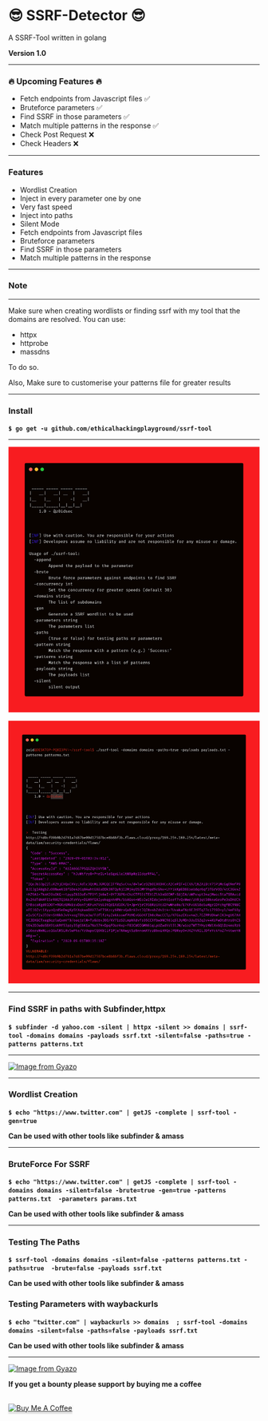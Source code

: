 
# 😎 SSRF-Detector 😎

A SSRF-Tool written in golang

**Version 1.0**

***
### 🔥 Upcoming Features 🔥
- Fetch endpoints from Javascript files ✅ 
- Bruteforce parameters ✅ 
- Find SSRF in those parameters ✅ 
- Match multiple patterns in the response ✅ 
- Check Post Request ❌
- Check Headers ❌

***
### Features
- Wordlist Creation
- Inject in every parameter one by one
- Very fast speed
- Inject into paths
- Silent Mode
- Fetch endpoints from Javascript files 
- Bruteforce parameters  
- Find SSRF in those parameters 
- Match multiple patterns in the response
***

### Note

***
Make sure when creating wordlists or finding ssrf with my tool that the domains are resolved.
You can use:
- httpx
- httprobe
- massdns

To do so. 

Also, Make sure to customerise your patterns file for greater results
***

### Install

**`$ go get -u github.com/ethicalhackingplayground/ssrf-tool`**

***

![GitHub Logo](carbon5.png)
  
![GitHub Logo](carbon6.png)

***

### Find SSRF in paths with Subfinder,httpx
**`$ subfinder -d yahoo.com -silent | httpx -silent >> domains | ssrf-tool -domains domains -payloads ssrf.txt -silent=false -paths=true -patterns patterns.txt`**

***

[![Image from Gyazo](https://i.gyazo.com/4b74c62de553e2cda60e45f51c0fc8a4.gif)](https://gyazo.com/4b74c62de553e2cda60e45f51c0fc8a4)

***

### Wordlist Creation
**`$ echo "https://www.twitter.com" | getJS -complete | ssrf-tool -gen=true`**

**Can be used with other tools like subfinder & amass**

***

### BruteForce For SSRF
**`$ echo "https://www.twitter.com" | getJS -complete | ssrf-tool -domains domains -silent=false -brute=true -gen=true -patterns patterns.txt  -parameters params.txt`**

**Can be used with other tools like subfinder & amass**

***

### Testing The Paths
**`$ ssrf-tool -domains domains -silent=false -patterns patterns.txt -paths=true  -brute=false -payloads ssrf.txt`**

**Can be used with other tools like subfinder & amass**

### Testing Parameters with waybackurls
**`$ echo "twitter.com" | waybackurls >> domains  ; ssrf-tool -domains domains -silent=false -paths=false -payloads ssrf.txt`**

**Can be used with other tools like subfinder & amass**

***


[![Image from Gyazo](https://i.gyazo.com/9e50667879ebc2e2d834d2db8e058cc9.gif)](https://gyazo.com/9e50667879ebc2e2d834d2db8e058cc9)



**If you get a bounty please support by buying me a coffee**

<br>
<a href="https://www.buymeacoffee.com/krypt0mux" target="_blank"><img src="https://www.buymeacoffee.com/assets/img/custom_images/orange_img.png" alt="Buy Me A Coffee" style="height: 41px !important;width: 174px !important;box-shadow: 0px 3px 2px 0px rgba(190, 190, 190, 0.5) !important;-webkit-box-shadow: 0px 3px 2px 0px rgba(190, 190, 190, 0.5) !important;" ></a>

